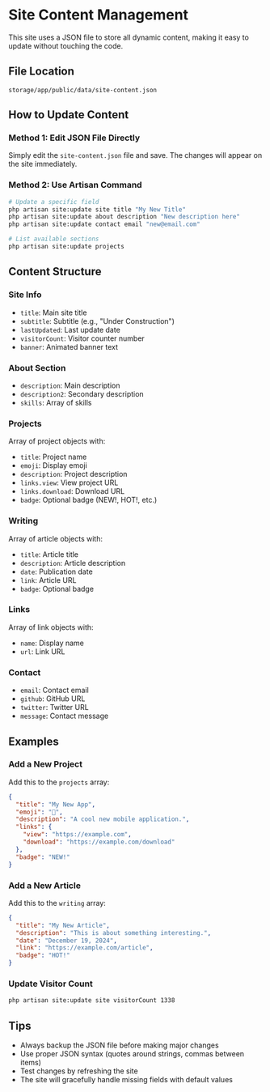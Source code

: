 # Site Content Management

This site uses a JSON file to store all dynamic content, making it easy to update without touching the code.

## File Location
`storage/app/public/data/site-content.json`

## How to Update Content

### Method 1: Edit JSON File Directly
Simply edit the `site-content.json` file and save. The changes will appear on the site immediately.

### Method 2: Use Artisan Command
```bash
# Update a specific field
php artisan site:update site title "My New Title"
php artisan site:update about description "New description here"
php artisan site:update contact email "new@email.com"

# List available sections
php artisan site:update projects
```

## Content Structure

### Site Info
- `title`: Main site title
- `subtitle`: Subtitle (e.g., "Under Construction")
- `lastUpdated`: Last update date
- `visitorCount`: Visitor counter number
- `banner`: Animated banner text

### About Section
- `description`: Main description
- `description2`: Secondary description
- `skills`: Array of skills

### Projects
Array of project objects with:
- `title`: Project name
- `emoji`: Display emoji
- `description`: Project description
- `links.view`: View project URL
- `links.download`: Download URL
- `badge`: Optional badge (NEW!, HOT!, etc.)

### Writing
Array of article objects with:
- `title`: Article title
- `description`: Article description
- `date`: Publication date
- `link`: Article URL
- `badge`: Optional badge

### Links
Array of link objects with:
- `name`: Display name
- `url`: Link URL

### Contact
- `email`: Contact email
- `github`: GitHub URL
- `twitter`: Twitter URL
- `message`: Contact message

## Examples

### Add a New Project
Add this to the `projects` array:
```json
{
  "title": "My New App",
  "emoji": "📱",
  "description": "A cool new mobile application.",
  "links": {
    "view": "https://example.com",
    "download": "https://example.com/download"
  },
  "badge": "NEW!"
}
```

### Add a New Article
Add this to the `writing` array:
```json
{
  "title": "My New Article",
  "description": "This is about something interesting.",
  "date": "December 19, 2024",
  "link": "https://example.com/article",
  "badge": "HOT!"
}
```

### Update Visitor Count
```bash
php artisan site:update site visitorCount 1338
```

## Tips
- Always backup the JSON file before making major changes
- Use proper JSON syntax (quotes around strings, commas between items)
- Test changes by refreshing the site
- The site will gracefully handle missing fields with default values
